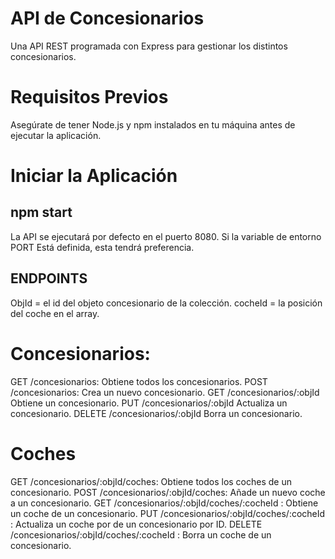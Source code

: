 # API de Concesionarios
Una API REST programada con Express para gestionar los distintos concesionarios.

# Requisitos Previos
Asegúrate de tener Node.js y npm instalados en tu máquina antes de ejecutar la aplicación.

# Iniciar la Aplicación
## npm start
La API se ejecutará por defecto en el puerto 8080. Si la variable de entorno PORT Está definida, esta tendrá preferencia.

## ENDPOINTS
ObjId = el id del objeto concesionario de la colección.
cocheId = la posición del coche en el array.

# Concesionarios:
GET /concesionarios: Obtiene todos los concesionarios.
POST /concesionarios: Crea un nuevo concesionario.
GET /concesionarios/:objId Obtiene un concesionario.
PUT /concesionarios/:objId Actualiza un concesionario.
DELETE /concesionarios/:objId Borra un concesionario.

# Coches
GET /concesionarios/:objId/coches: Obtiene todos los coches de un concesionario.
POST /concesionarios/:objId/coches: Añade un nuevo coche a un concesionario.
GET /concesionarios/:objId/coches/:cocheId : Obtiene un coche de un concesionario.
PUT /concesionarios/:objId/coches/:cocheId : Actualiza un coche por de un concesionario por ID.
DELETE /concesionarios/:objId/coches/:cocheId : Borra un coche de un concesionario.
